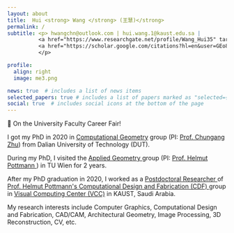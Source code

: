```yaml
---
layout: about
title:  Hui <strong> Wang </strong> (王慧)</strong>
permalink: /
subtitle: <p> hwangchn@outlook.com | hui.wang.1@kaust.edu.sa |
          <a href="https://www.researchgate.net/profile/Wang_Hui35" target="_blank" title="Research Gate"><i class="ai ai-researchgate"></i> Research Gate</a> |  
          <a href="https://scholar.google.com/citations?hl=en&user=GEo8ylMAAAAJ&view_op=list_works&sortby=pubdate" target="_blank" title="Google Scholar"><i class="ai ai-google-scholar"></i> Google Scholar</a>
          </p>

profile:
  align: right
  image: me3.png

news: true  # includes a list of news items
selected_papers: true # includes a list of papers marked as "selected={true}"
social: true  # includes social icons at the bottom of the page
---
```


:loudspeaker: On the University Faculty Career Fair!

I got my PhD in 2020 in <a href="https://math.dlut.edu.cn/English/About_us/Institutes.htm" target="\_blank"> Computational Geometry</a> group (PI: <a href="http://faculty.dlut.edu.cn/zhu/zh_CN/index.htm" target="\_blank">Prof. Chungang Zhu</a>) from Dalian University of Technology (DUT).

During my PhD, I visited the
<a href="https://www.geometrie.tuwien.ac.at/geom/ig/index.php" target="\_blank">Applied Geometry </a> group (PI: <a href="https://www.geometrie.tuwien.ac.at/geom/ig/pottmann/index.php" target="\_blank"> Prof. Helmut Pottmann </a>) in TU Wien for 2 years.

After my PhD graduation in 2020, I worked as a <a href="https://cemse.kaust.edu.sa/vcc/people/person/hui-wang" target="\_blank"> Postdoctoral Researcher </a> 
of <a href="https://cemse.kaust.edu.sa/vcc/people/person/helmut-pottmann" target="\_blank"> Prof. Helmut Pottmann's </a> 
<a href="https://cemse.kaust.edu.sa/cdf" target="\_blank"> Computational Design and Fabrication (CDF) </a> 
group in
<a href="https://cemse.kaust.edu.sa/vcc" target="\_blank">Visual Computing Center (VCC)</a>
in KAUST, Saudi Arabia.

My research interests include Computer Graphics, Computational Design and Fabrication, CAD/CAM, Architectural Geometry, Image Processing, 3D Reconstruction, CV, etc.

<!-- Please check my
<a href="https://www.huiwang.me/assets/pdf/hwang-cv.pdf" target="\_blank"><b>CV</b></a> here. -->
